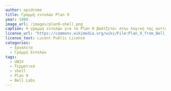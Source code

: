 ```yaml
---
author: epidrome
title: Γραμμή εντολών Plan 9 
year: 1989
image_url: /images/plan9-shell.png
caption: Η γραμμή εντολών για το Plan 9 βασίζεται στην λογική της αντίστοιχης για το Unix, από τους ίδιους κατασκευαστές, αλλά γίνοται βελτιώσεις. Το rc είναι απλούστερο και περισσότερο συνεπές με τον συνολικό σχεδιασμό του λειτουργικού συστήματος. Για παράδειγμα οι μεταβλητές είναι συμβολοσειρές και οι εντολές δεν σαρώνονται δεύτερη φορά.
license_url: "https://commons.wikimedia.org/wiki/File:Plan_9_from_Bell_Labs_(process_management).png"
license_text: Lucent Public License
categories:
  - Εργαλεία
  - Γραμμή Εντολών
tags:
  - UNIX
  - Τερματικό
  - shell
  - Plan 9
  - Bell Labs
---
```

